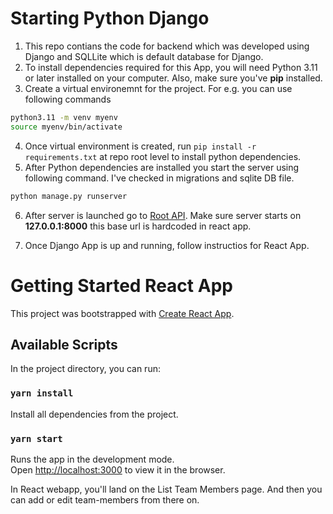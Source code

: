 # Starting Python Django

1. This repo contians the code for backend which was developed using Django and SQLLite which is default database for Django.
2. To install dependencies required for this App, you will need Python 3.11 or later installed on your computer. Also, make sure you've **pip** installed.
3. Create a virtual environemnt for the project. For e.g. you can use following commands

```sh
python3.11 -m venv myenv
source myenv/bin/activate
```

4. Once virtual environment is created, run `pip install -r requirements.txt` at repo root level to install python dependencies.
5. After Python dependencies are installed you start the server using following command. I've checked in migrations and sqlite DB file.

```sh
python manage.py runserver
```

6. After server is launched go to [Root API](http://127.0.0.1:8000/api/team-members/). Make sure server starts on **127.0.0.1:8000** this base url is hardcoded in react app.

7. Once Django App is up and running, follow instructios for React App.

# Getting Started React App

This project was bootstrapped with [Create React App](https://github.com/facebook/create-react-app).

## Available Scripts

In the project directory, you can run:

### `yarn install`

Install all dependencies from the project.

### `yarn start`

Runs the app in the development mode.\
Open [http://localhost:3000](http://localhost:3000) to view it in the browser.

In React webapp, you'll land on the List Team Members page. And then you can add or edit team-members from there on.
